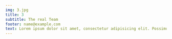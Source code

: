 ```yaml
---
img: 3.jpg
title: 3
subtitle: The real Team
footer: name@example.com
text: Lorem ipsum dolor sit amet, consectetur adipisicing elit. Possimus aut mollitia eum ipsum fugiat odio officiis odit.
---
```

